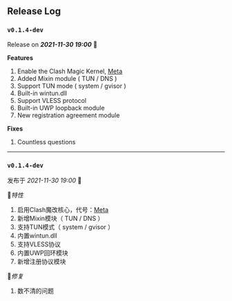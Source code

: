 ## Release Log

### `v0.1.4-dev`

Release on _**2021-11-30 19:00**_ 👏

**Features**

1. Enable the Clash Magic Kernel, [Meta](https://github.com/Clash-Mini/Clash.Mini/clash)
2. Added Mixin module ( TUN / DNS )
3. Support TUN mode ( system / gvisor )
4. Built-in wintun.dll
5. Support VLESS protocol
6. Built-in UWP loopback module
7. New registration agreement module

**Fixes**

1. Countless questions

---

### `v0.1.4-dev`

发布于 _2021-11-30 19:00_ 👏

🎉*特性*

1. 启用Clash魔改核心，代号：[Meta](https://github.com/Clash-Mini/Clash.Mini/clash)
2. 新增Mixin模块（ TUN / DNS ）
3. 支持TUN模式（ system / gvisor ）
4. 内置wintun.dll
5. 支持VLESS协议
6. 内置UWP回环模块
7. 新增注册协议模块

🎇*修复*

1. 数不清的问题
